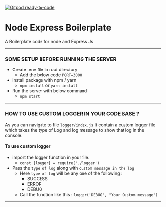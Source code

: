 [![Gitpod ready-to-code](https://img.shields.io/badge/Gitpod-ready--to--code-blue?logo=gitpod)](https://gitpod.io/#https://github.com/webobite/nodeExpressBoilerplate)

# Node Express Boilerplate
A Boilerplate code for node and Express Js

----------
### SOME SETUP BEFORE RUNNING THE SERVER

- Create .env file in root directory
	- Add the below code
			`PORT=3000`
- install package with npm / yarn
	- `npm install` or `yarn install`
- Run the server with below command
	- `npm start`
----------
### HOW TO USE CUSTOM LOGGER IN YOUR CODE BASE ?
As you can navigate to file `logger/index.js` It contain a custom logger file which takes the type of Log and log message to show that log in the console.

#### To use custom logger
- import the logger function in your file.
	- `const {logger} = require('./logger')`
- Pass the `type of log` along with `custom message in the log`
	- Here `type of log` will be any one of the following :
		- SUCCESS
		- ERROR
		- DEBUG
	- Call the function like this : `logger('DEBUG', "Your Custom message")`
----------
